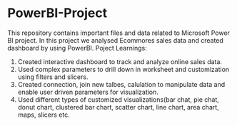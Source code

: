 # PowerBI-Project
This repository contains important files and data related to Microsoft Power BI project.
In this project we analysed Ecommores sales data and created dashboard by using PowerBI.
Poject Learnings:
  1. Created interactive dashboard to track and analyze online sales data.
  2. Used complex parameters to drill down in worksheet and customization using filters and slicers.
  3. Created connection, join new talbes, calulation to manipulate data and enable user driven parameters for visualization.
  4. Used different types of customized visualizations(bar chat, pie chat, donut chart, clustered bar chart, scatter chart, line chart, area chart, maps, slicers etc.
